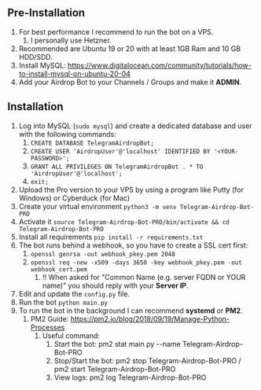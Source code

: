 ## Pre-Installation
1. For best performance I recommend to run the bot on a VPS.
   1. I personally use Hetzner. 
2. Recommended are Ubuntu 19 or 20 with at least 1GB Ram and 10 GB HDD/SDD.
3. Install MySQL: https://www.digitalocean.com/community/tutorials/how-to-install-mysql-on-ubuntu-20-04
4. Add your Airdrop Bot to your Channels / Groups and make it **ADMIN**.


## Installation
1. Log into MySQL (`sudo mysql`) and create a dedicated database and user with the following commands:
   1. `CREATE DATABASE TelegramAirdropBot;`
   2. `CREATE USER 'AirdropUser'@'localhost' IDENTIFIED BY '<YOUR-PASSWORD>';`
   3. `GRANT ALL PRIVILEGES ON TelegramAirdropBot . * TO 'AirdropUser'@'localhost';`
   4. `exit;`
2. Upload the Pro version to your VPS by using a program like Putty (for Windows) or Cyberduck (for Mac)
3. Create your virtual environment `python3 -m venv Telegram-Airdrop-Bot-PRO` 
4. Activate it `source Telegram-Airdrop-Bot-PRO/bin/activate && cd Telegram-Airdrop-Bot-PRO`
5. Install all requirements `pip install -r requirements.txt`
6. The bot runs behind a webhook, so you have to create a SSL cert first:
   1. `openssl genrsa -out webhook_pkey.pem 2048`
   2. `openssl req -new -x509 -days 3650 -key webhook_pkey.pem -out webhook_cert.pem`
      1. !! When asked for "Common Name (e.g. server FQDN or YOUR name)" you should reply with your **Server IP**.
7. Edit and update the `config.py` file.
8. Run the bot `python main.py`
9. To run the bot in the background I can recommend **systemd** or **PM2**.
   1. PM2 Guide: https://pm2.io/blog/2018/09/19/Manage-Python-Processes
      1. Useful command:
         1. Start the bot: pm2 stat main.py --name Telegram-Airdrop-Bot-PRO
         2. Stop/Start the bot: pm2 stop Telegram-Airdrop-Bot-PRO / pm2 start Telegram-Airdrop-Bot-PRO
         3. View logs: pm2 log Telegram-Airdrop-Bot-PRO
